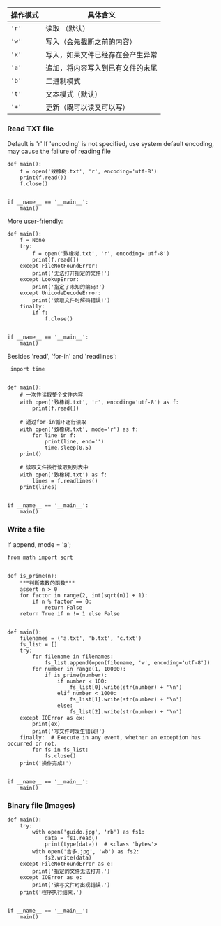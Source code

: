  操作模式 | 具体含义                         |
| -------- | -------------------------------- |
| `'r'`    | 读取 （默认）                    |
| `'w'`    | 写入（会先截断之前的内容）       |
| `'x'`    | 写入，如果文件已经存在会产生异常 |
| `'a'`    | 追加，将内容写入到已有文件的末尾 |
| `'b'`    | 二进制模式                       |
| `'t'`    | 文本模式（默认）                 |
| `'+'`    | 更新（既可以读又可以写）         |


[](./Images/file-open-mode.png)


### Read TXT file

Default is 'r'
If 'encoding' is not specified, use system default encoding, may cause the failure of reading file


    def main():
        f = open('致橡树.txt', 'r', encoding='utf-8')
        print(f.read())
        f.close()


    if __name__ == '__main__':
        main()
        
More user-friendly:
        
    def main():
        f = None
        try:
            f = open('致橡树.txt', 'r', encoding='utf-8')
            print(f.read())
        except FileNotFoundError:
            print('无法打开指定的文件!')
        except LookupError:
            print('指定了未知的编码!')
        except UnicodeDecodeError:
            print('读取文件时解码错误!')
        finally:
            if f:
                f.close()


    if __name__ == '__main__':
        main()
        
        
 Besides 'read', 'for-in' and 'readlines':

     import time


    def main():
        # 一次性读取整个文件内容
        with open('致橡树.txt', 'r', encoding='utf-8') as f:
            print(f.read())

        # 通过for-in循环逐行读取
        with open('致橡树.txt', mode='r') as f:
            for line in f:
                print(line, end='')
                time.sleep(0.5)
        print()

        # 读取文件按行读取到列表中
        with open('致橡树.txt') as f:
            lines = f.readlines()
        print(lines)


    if __name__ == '__main__':
        main()

### Write a file

If append, mode = 'a';

    from math import sqrt


    def is_prime(n):
        """判断素数的函数"""
        assert n > 0
        for factor in range(2, int(sqrt(n)) + 1):
            if n % factor == 0:
                return False
        return True if n != 1 else False


    def main():
        filenames = ('a.txt', 'b.txt', 'c.txt')
        fs_list = []
        try:
            for filename in filenames:
                fs_list.append(open(filename, 'w', encoding='utf-8'))
            for number in range(1, 10000):
                if is_prime(number):
                    if number < 100:
                        fs_list[0].write(str(number) + '\n')
                    elif number < 1000:
                        fs_list[1].write(str(number) + '\n')
                    else:
                        fs_list[2].write(str(number) + '\n')
        except IOError as ex:
            print(ex)
            print('写文件时发生错误!')
        finally:  # Execute in any event, whether an exception has occurred or not.
            for fs in fs_list:
                fs.close()
        print('操作完成!')


    if __name__ == '__main__':
        main()
        
### Binary file (Images)
    def main():
        try:
            with open('guido.jpg', 'rb') as fs1:
                data = fs1.read()
                print(type(data))  # <class 'bytes'>
            with open('吉多.jpg', 'wb') as fs2:
                fs2.write(data)
        except FileNotFoundError as e:
            print('指定的文件无法打开.')
        except IOError as e:
            print('读写文件时出现错误.')
        print('程序执行结束.')


    if __name__ == '__main__':
        main()
        
